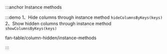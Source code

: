 :::anchor Instance methods

:::demo 1、Hide columns through instance method `hideColumnsByKeys(keys)` <br>2、Show hidden columns through instance method `showColumnsByKeys(keys)`

fan-table/column-hidden/instance-methods

:::
